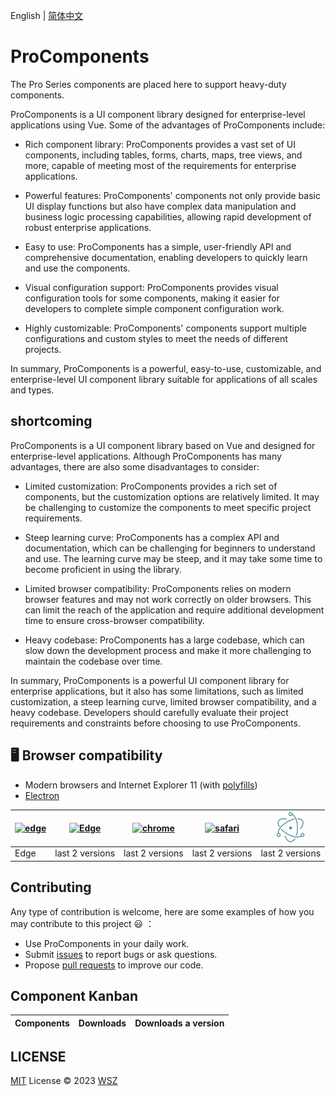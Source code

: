 English | [简体中文](./README.zh_CN.md)

# ProComponents

The Pro Series components are placed here to support heavy-duty components.

ProComponents is a UI component library designed for enterprise-level applications using Vue. Some of the advantages of ProComponents include:

- Rich component library: ProComponents provides a vast set of UI components, including tables, forms, charts, maps, tree views, and more, capable of meeting most of the requirements for enterprise applications.

- Powerful features: ProComponents' components not only provide basic UI display functions but also have complex data manipulation and business logic processing capabilities, allowing rapid development of robust enterprise applications.

- Easy to use: ProComponents has a simple, user-friendly API and comprehensive documentation, enabling developers to quickly learn and use the components.

- Visual configuration support: ProComponents provides visual configuration tools for some components, making it easier for developers to complete simple component configuration work.

- Highly customizable: ProComponents' components support multiple configurations and custom styles to meet the needs of different projects.

In summary, ProComponents is a powerful, easy-to-use, customizable, and enterprise-level UI component library suitable for applications of all scales and types.

## shortcoming

ProComponents is a UI component library based on Vue and designed for enterprise-level applications. Although ProComponents has many advantages, there are also some disadvantages to consider:

- Limited customization: ProComponents provides a rich set of components, but the customization options are relatively limited. It may be challenging to customize the components to meet specific project requirements.

- Steep learning curve: ProComponents has a complex API and documentation, which can be challenging for beginners to understand and use. The learning curve may be steep, and it may take some time to become proficient in using the library.

- Limited browser compatibility: ProComponents relies on modern browser features and may not work correctly on older browsers. This can limit the reach of the application and require additional development time to ensure cross-browser compatibility.

- Heavy codebase: ProComponents has a large codebase, which can slow down the development process and make it more challenging to maintain the codebase over time.

In summary, ProComponents is a powerful UI component library for enterprise applications, but it also has some limitations, such as limited customization, a steep learning curve, limited browser compatibility, and a heavy codebase. Developers should carefully evaluate their project requirements and constraints before choosing to use ProComponents.

## 🖥 Browser compatibility

- Modern browsers and Internet Explorer 11 (with [polyfills](https://stackoverflow.com/questions/57020976/polyfills-in-2019-for-ie11))
- [Electron](https://www.electronjs.org/)

| [![edge](https://raw.githubusercontent.com/alrra/browser-logos/master/src/edge/edge_48x48.png)](http://godban.github.io/browsers-support-badges/) | [![Edge](https://raw.githubusercontent.com/alrra/browser-logos/master/src/firefox/firefox_48x48.png)](http://godban.github.io/browsers-support-badges/) | [![chrome](https://raw.githubusercontent.com/alrra/browser-logos/master/src/chrome/chrome_48x48.png)](http://godban.github.io/browsers-support-badges/) | [![safari](https://raw.githubusercontent.com/alrra/browser-logos/master/src/safari/safari_48x48.png)](http://godban.github.io/browsers-support-badges/) | [![electron_48x48](https://raw.githubusercontent.com/alrra/browser-logos/master/src/electron/electron_48x48.png)](http://godban.github.io/browsers-support-badges/) |
| --- | --- | --- | --- | --- |
| Edge | last 2 versions | last 2 versions | last 2 versions | last 2 versions |

## Contributing

Any type of contribution is welcome, here are some examples of how you may contribute to this project 😃 ：

- Use ProComponents in your daily work.
- Submit [issues](https://github.com/wangsizhu0504/pro-components/issues) to report bugs or ask questions.
- Propose [pull requests](https://github.com/wangsizhu0504/pro-components/pulls) to improve our code.

## Component Kanban

| Components | Downloads | Downloads a version |
| --- | --- | --- |

## LICENSE

[MIT](./LICENSE) License © 2023 [WSZ](https://github.com/wangsizhu0504)

